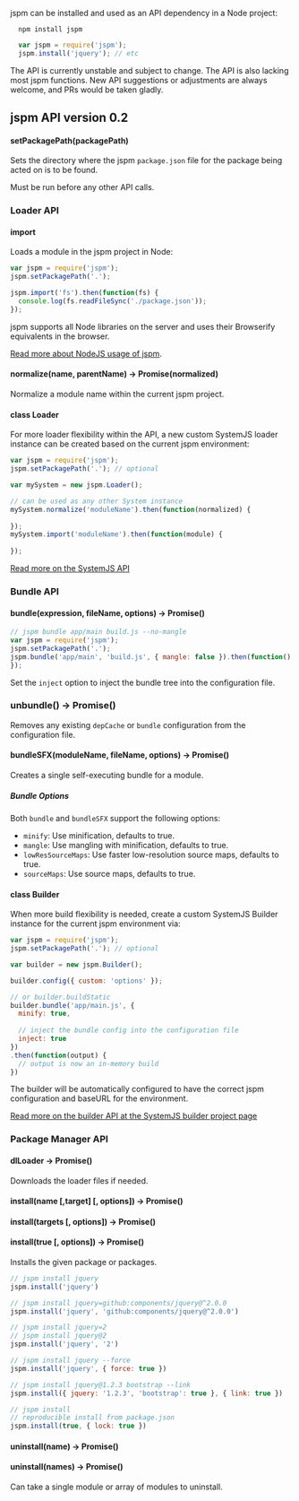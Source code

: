 jspm can be installed and used as an API dependency in a Node project:

```
  npm install jspm
```

```javascript
  var jspm = require('jspm');
  jspm.install('jquery'); // etc
```

The API is currently unstable and subject to change. The API is also lacking most jspm functions. New API suggestions or adjustments are always welcome, and PRs would be taken gladly.

## jspm API version 0.2

#### setPackagePath(packagePath)

Sets the directory where the jspm `package.json` file for the package being acted on is to be found.

Must be run before any other API calls.

### Loader API

#### import

Loads a module in the jspm project in Node:

```javascript
var jspm = require('jspm');
jspm.setPackagePath('.');

jspm.import('fs').then(function(fs) {
  console.log(fs.readFileSync('./package.json'));
});
```

jspm supports all Node libraries on the server and uses their Browserify equivalents in the browser.

[Read more about NodeJS usage of jspm](nodejs-usage.md).

#### normalize(name, parentName) -> Promise(normalized)

Normalize a module name within the current jspm project.

#### class Loader

For more loader flexibility within the API, a new custom SystemJS loader instance can be created
based on the current jspm environment:

```javascript
var jspm = require('jspm');
jspm.setPackagePath('.'); // optional

var mySystem = new jspm.Loader();

// can be used as any other System instance
mySystem.normalize('moduleName').then(function(normalized) {
  
});
mySystem.import('moduleName').then(function(module) {
  
});
```

[Read more on the SystemJS API](https://github.com/systemjs/systemjs/blob/master/docs/system-api.md)

### Bundle API

#### bundle(expression, fileName, options) -> Promise()

```javascript
// jspm bundle app/main build.js --no-mangle
var jspm = require('jspm');
jspm.setPackagePath('.');
jspm.bundle('app/main', 'build.js', { mangle: false }).then(function() {
});
```

Set the `inject` option to inject the bundle tree into the configuration file.

### unbundle() -> Promise()

Removes any existing `depCache` or `bundle` configuration from the configuration file.

#### bundleSFX(moduleName, fileName, options) -> Promise()

Creates a single self-executing bundle for a module.

##### Bundle Options

Both `bundle` and `bundleSFX` support the following options:

* `minify`: Use minification, defaults to true.
* `mangle`: Use mangling with minification, defaults to true.
* `lowResSourceMaps`: Use faster low-resolution source maps, defaults to true.
* `sourceMaps`: Use source maps, defaults to true.

#### class Builder

When more build flexibility is needed, create a custom SystemJS Builder instance for the current jspm environment via:

```javascript
var jspm = require('jspm');
jspm.setPackagePath('.'); // optional

var builder = new jspm.Builder();

builder.config({ custom: 'options' });

// or builder.buildStatic
builder.bundle('app/main.js', {
  minify: true,
  
  // inject the bundle config into the configuration file
  inject: true
})
.then(function(output) {
  // output is now an in-memory build
})
```

The builder will be automatically configured to have the correct jspm configuration and baseURL for the environment.

[Read more on the builder API at the SystemJS builder project page](https://github.com/systemjs/builder)

### Package Manager API

#### dlLoader -> Promise()

Downloads the loader files if needed.

#### install(name [,target] [, options]) -> Promise()
#### install(targets [, options]) -> Promise()
#### install(true [, options]) -> Promise()

Installs the given package or packages.

```javascript
// jspm install jquery
jspm.install('jquery')

// jspm install jquery=github:components/jquery@^2.0.0
jspm.install('jquery', 'github:components/jquery@^2.0.0')

// jspm install jquery=2
// jspm install jquery@2
jspm.install('jquery', '2')

// jspm install jquery --force
jspm.install('jquery', { force: true })

// jspm install jquery@1.2.3 bootstrap --link
jspm.install({ jquery: '1.2.3', 'bootstrap': true }, { link: true })

// jspm install
// reproducible install from package.json
jspm.install(true, { lock: true })
```

#### uninstall(name) -> Promise()
#### uninstall(names) -> Promise()

Can take a single module or array of modules to uninstall.

